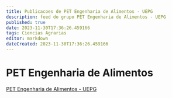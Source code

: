 ```yaml
---
title: Publicacoes de PET Engenharia de Alimentos - UEPG
description: feed do grupo PET Engenharia de Alimentos - UEPG
published: true
date: 2023-11-30T17:36:26.459166
tags: Ciencias Agrarias
editor: markdown
dateCreated: 2023-11-30T17:36:26.459166
---
```


# PET Engenharia de Alimentos
[PET Engenharia de Alimentos - UEPG](/grupo/20PETEngenhariadeAlimentosUEPG.md)